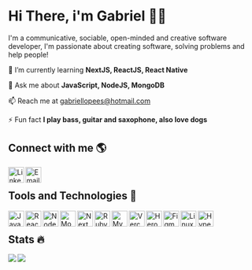 # **Hi There, i'm Gabriel** 👋🏿

I'm a communicative, sociable, open-minded and creative software developer, I'm passionate about creating software, solving problems and help people!


🌱 I’m currently learning **NextJS, ReactJS, React Native**

💬 Ask me about **JavaScript, NodeJS, MongoDB**

📫 Reach me at gabriellopees@hotmail.com

⚡ Fun fact **I play bass, guitar and saxophone, also love dogs**

## **Connect with me** 🌎

[<img align="left" alt="Linkedin" width="32px" src="https://github.com/gabrielloppes/icons/blob/main/linkedin.png" />][linkedin]
[<img align="left" alt="Email" width="32px" src="https://github.com/gabrielloppes/icons/blob/main/outlook.png" />][email]

<br/>

## **Tools and Technologies** 📝

<img align="left" alt="JavaScript" width="32px" src="https://github.com/gabrielloppes/icons/blob/main/JavaScript.png" />
<img align="left" alt="React" width="32px" src="https://github.com/gabrielloppes/icons/blob/main/ReactJS.png" />
<img align="left" alt="Node" width="32px" src="https://github.com/gabrielloppes/icons/blob/main/NodeJS.png" />
<img align="left" alt="MongoDB" width="32px" src="https://github.com/gabrielloppes/icons/blob/main/MongoDB.png" />
<img align="left" alt="NextJS" width="32px" src="https://github.com/gabrielloppes/icons/blob/main/NextJS.png" />
<img align="left" alt="Ruby" width="32px" src="https://github.com/gabrielloppes/icons/blob/main/Ruby%20on%20Rails.png" />
<img align="left" alt="MySQL" width="32px" src="https://github.com/gabrielloppes/icons/blob/main/MySQL.png" />
<img align="left" alt="Vercel" width="32px" src="https://github.com/gabrielloppes/icons/blob/main/Vercel.png" />
<img align="left" alt="Heroku" width="32px" src="https://github.com/gabrielloppes/icons/blob/main/Heroku.png" />
<img align="left" alt="Figma" width="32px" src="https://github.com/gabrielloppes/icons/blob/main/Figma.png" />
<img align="left" alt="Linux" width="32px" src="https://github.com/gabrielloppes/icons/blob/main/Linux.png" />
<img align="left" alt="Hyper" width="32px" src="https://github.com/gabrielloppes/icons/blob/main/HyperJS.png" />

<br/>

## **Stats** 🔥
 
<img src="https://github-readme-stats.gabrielloppes.vercel.app/api?username=gabrielloppes&show_icons=true&hide_border=true&count_private=true&include_all_commits=true&theme=cobalt">

<img align="left" src="https://github-readme-stats.gabrielloppes.vercel.app/api/top-langs/?username=gabrielloppes&hide=HTML&hide_border=true&layout=compact&theme=cobalt">

[linkedin]: https://linkedin.com/in/gabriellopees
[email]: mailto:gabriellopees@hotmail.com

